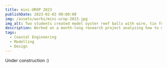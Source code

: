 ```yaml
---
title: mini-UROP 2023
publishDate: 2023-02-03 00:00:00
img: /assets/works/mini-urop-2023.jpg
img_alt: Two students created model oyster reef balls with wire, tin foil, and epoxy.
description: Worked on a month-long research project analyzing how to model coastal adaptation for the benefit of the general public in the face of global climate change.
tags:
  - Coastal Engineering
  - Modelling
  - Design
---
```


Under construction :)
